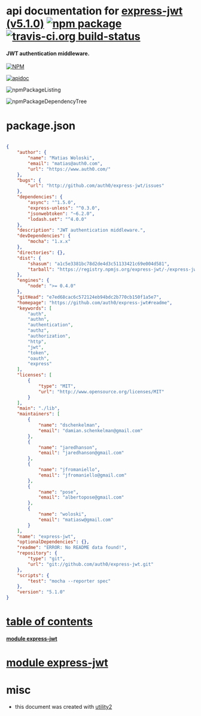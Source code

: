 # api documentation for  [express-jwt (v5.1.0)](https://github.com/auth0/express-jwt#readme)  [![npm package](https://img.shields.io/npm/v/npmdoc-express-jwt.svg?style=flat-square)](https://www.npmjs.org/package/npmdoc-express-jwt) [![travis-ci.org build-status](https://api.travis-ci.org/npmdoc/node-npmdoc-express-jwt.svg)](https://travis-ci.org/npmdoc/node-npmdoc-express-jwt)
#### JWT authentication middleware.

[![NPM](https://nodei.co/npm/express-jwt.png?downloads=true)](https://www.npmjs.com/package/express-jwt)

[![apidoc](https://npmdoc.github.io/node-npmdoc-express-jwt/build/screenCapture.buildNpmdoc.browser.%2Fhome%2Ftravis%2Fbuild%2Fnpmdoc%2Fnode-npmdoc-express-jwt%2Ftmp%2Fbuild%2Fapidoc.html.png)](https://npmdoc.github.io/node-npmdoc-express-jwt/build/apidoc.html)

![npmPackageListing](https://npmdoc.github.io/node-npmdoc-express-jwt/build/screenCapture.npmPackageListing.svg)

![npmPackageDependencyTree](https://npmdoc.github.io/node-npmdoc-express-jwt/build/screenCapture.npmPackageDependencyTree.svg)



# package.json

```json

{
    "author": {
        "name": "Matias Woloski",
        "email": "matias@auth0.com",
        "url": "https://www.auth0.com/"
    },
    "bugs": {
        "url": "http://github.com/auth0/express-jwt/issues"
    },
    "dependencies": {
        "async": "^1.5.0",
        "express-unless": "^0.3.0",
        "jsonwebtoken": "~6.2.0",
        "lodash.set": "^4.0.0"
    },
    "description": "JWT authentication middleware.",
    "devDependencies": {
        "mocha": "1.x.x"
    },
    "directories": {},
    "dist": {
        "shasum": "a1c5e3381bc78d2de4d3c51133421c69e004d581",
        "tarball": "https://registry.npmjs.org/express-jwt/-/express-jwt-5.1.0.tgz"
    },
    "engines": {
        "node": ">= 0.4.0"
    },
    "gitHead": "e7ed68cac6c572124eb94bdc2b770cb150f1a5e7",
    "homepage": "https://github.com/auth0/express-jwt#readme",
    "keywords": [
        "auth",
        "authn",
        "authentication",
        "authz",
        "authorization",
        "http",
        "jwt",
        "token",
        "oauth",
        "express"
    ],
    "licenses": [
        {
            "type": "MIT",
            "url": "http://www.opensource.org/licenses/MIT"
        }
    ],
    "main": "./lib",
    "maintainers": [
        {
            "name": "dschenkelman",
            "email": "damian.schenkelman@gmail.com"
        },
        {
            "name": "jaredhanson",
            "email": "jaredhanson@gmail.com"
        },
        {
            "name": "jfromaniello",
            "email": "jfromaniello@gmail.com"
        },
        {
            "name": "pose",
            "email": "albertopose@gmail.com"
        },
        {
            "name": "woloski",
            "email": "matiasw@gmail.com"
        }
    ],
    "name": "express-jwt",
    "optionalDependencies": {},
    "readme": "ERROR: No README data found!",
    "repository": {
        "type": "git",
        "url": "git://github.com/auth0/express-jwt.git"
    },
    "scripts": {
        "test": "mocha --reporter spec"
    },
    "version": "5.1.0"
}
```



# <a name="apidoc.tableOfContents"></a>[table of contents](#apidoc.tableOfContents)

#### [module express-jwt](#apidoc.module.express-jwt)



# <a name="apidoc.module.express-jwt"></a>[module express-jwt](#apidoc.module.express-jwt)



# misc
- this document was created with [utility2](https://github.com/kaizhu256/node-utility2)
